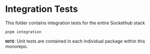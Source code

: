 # Integration Tests

This folder contains integration tests for the entire Sockethub stack

    pnpm integration

**`NOTE`**: Unit tests are contained in each individual package within this
monorepo.
